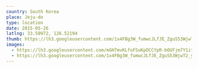```yaml
---
country: South Korea
place: Jeju-do
type: location
date: 2015-05-26
latlng: 33.50972, 126.52194
thumb: https://lh3.googleusercontent.com/1x4FBg3W_fumwcJLfJE_ZguS53WjwT2_ylHJRRhdK85EHpJ7J7L-Lwwa15z5sMTMCOabxO9GnG2K1Qr_ZFUW5lgdadFRx94Kvh2eeMdxSS2rRpOjHlmwkQam66Wcof7S_MQj_YuGFDw
images:
  - https://lh3.googleusercontent.com/mGH7mvKLfoFSuKpDCCYpR-bOUFjm7Y1itTVdIqNeuU9y8xW7F-BwBImqlPJxIg3g3q__xY8owqO3QIsczPdn31cScyjwPrVGyH9RQlyoYxEFBNDIdel10rj-zUuE8T5FuW7bFkU-Qvs
  - https://lh3.googleusercontent.com/1x4FBg3W_fumwcJLfJE_ZguS53WjwT2_ylHJRRhdK85EHpJ7J7L-Lwwa15z5sMTMCOabxO9GnG2K1Qr_ZFUW5lgdadFRx94Kvh2eeMdxSS2rRpOjHlmwkQam66Wcof7S_MQj_YuGFDw
---
```

